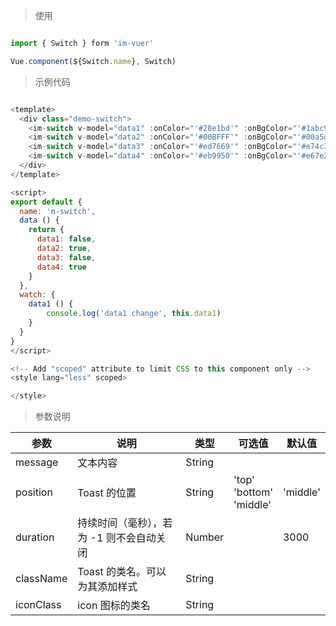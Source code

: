 
> 使用

```js

import { Switch } form 'im-vuer'

Vue.component(${Switch.name}, Switch)

```

> 示例代码

```js

<template>
  <div class="demo-switch">
    <im-switch v-model="data1" :onColor="'#28e1bd'" :onBgColor="'#1abc9c'"></im-switch>
    <im-switch v-model="data2" :onColor="'#00BFFF'" :onBgColor="'#00a5dc'"></im-switch>
    <im-switch v-model="data3" :onColor="'#ed7669'" :onBgColor="'#e74c3c'"></im-switch>
    <im-switch v-model="data4" :onColor="'#eb9950'" :onBgColor="'#e67e22'"></im-switch>
  </div>
</template>

<script>
export default {
  name: 'm-switch',
  data () {
    return {
      data1: false,
      data2: true,
      data3: false,
      data4: true
    }
  },
  watch: {
  	data1 () {
  		console.log('data1 change', this.data1)
  	}
  }
}
</script>

<!-- Add "scoped" attribute to limit CSS to this component only -->
<style lang="less" scoped>

</style>


```

> 参数说明

  <div>
   <table>
    <thead>
     <tr>
      <th>参数</th> 
      <th>说明</th> 
      <th>类型</th> 
      <th>可选值</th> 
      <th>默认值</th>
     </tr>
    </thead> 
    <tbody>
     <tr>
      <td>message</td> 
      <td>文本内容</td> 
      <td>String</td> 
      <td></td> 
      <td></td>
     </tr> 
     <tr>
      <td>position</td> 
      <td>Toast 的位置</td> 
      <td>String</td> 
      <td>'top'<br />'bottom'<br />'middle'</td> 
      <td>'middle'</td>
     </tr> 
     <tr>
      <td>duration</td> 
      <td>持续时间（毫秒），若为 -1 则不会自动关闭</td> 
      <td>Number</td> 
      <td></td> 
      <td>3000</td>
     </tr> 
     <tr>
      <td>className</td> 
      <td>Toast 的类名。可以为其添加样式</td> 
      <td>String</td> 
      <td></td> 
      <td></td>
     </tr> 
     <tr>
      <td>iconClass</td> 
      <td>icon 图标的类名</td> 
      <td>String</td> 
      <td></td> 
      <td></td>
     </tr>
    </tbody>
   </table>
  </div>

